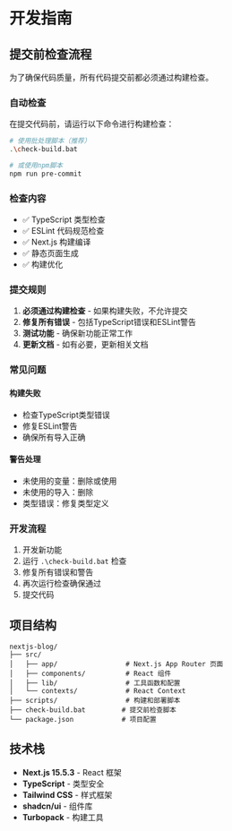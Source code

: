 # 开发指南

## 提交前检查流程

为了确保代码质量，所有代码提交前都必须通过构建检查。

### 自动检查

在提交代码前，请运行以下命令进行构建检查：

```bash
# 使用批处理脚本（推荐）
.\check-build.bat

# 或使用npm脚本
npm run pre-commit
```

### 检查内容

- ✅ TypeScript 类型检查
- ✅ ESLint 代码规范检查
- ✅ Next.js 构建编译
- ✅ 静态页面生成
- ✅ 构建优化

### 提交规则

1. **必须通过构建检查** - 如果构建失败，不允许提交
2. **修复所有错误** - 包括TypeScript错误和ESLint警告
3. **测试功能** - 确保新功能正常工作
4. **更新文档** - 如有必要，更新相关文档

### 常见问题

#### 构建失败
- 检查TypeScript类型错误
- 修复ESLint警告
- 确保所有导入正确

#### 警告处理
- 未使用的变量：删除或使用
- 未使用的导入：删除
- 类型错误：修复类型定义

### 开发流程

1. 开发新功能
2. 运行 `.\check-build.bat` 检查
3. 修复所有错误和警告
4. 再次运行检查确保通过
5. 提交代码

## 项目结构

```
nextjs-blog/
├── src/
│   ├── app/                 # Next.js App Router 页面
│   ├── components/          # React 组件
│   ├── lib/                 # 工具函数和配置
│   └── contexts/            # React Context
├── scripts/                 # 构建和部署脚本
├── check-build.bat         # 提交前检查脚本
└── package.json            # 项目配置
```

## 技术栈

- **Next.js 15.5.3** - React 框架
- **TypeScript** - 类型安全
- **Tailwind CSS** - 样式框架
- **shadcn/ui** - 组件库
- **Turbopack** - 构建工具
